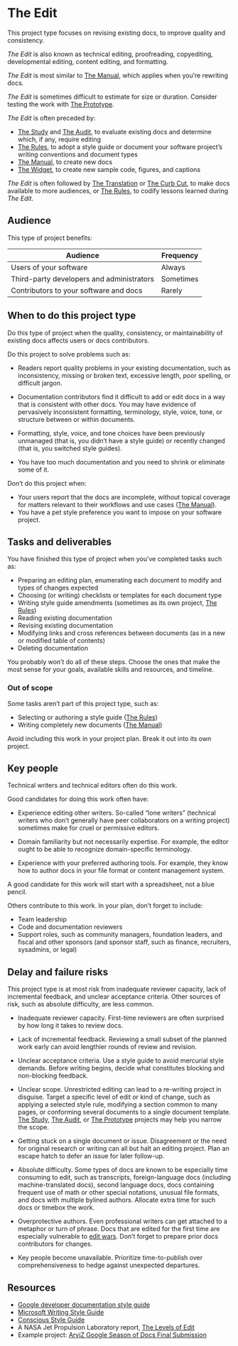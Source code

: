 # The Edit

This project type focuses on revising existing docs, to improve quality and consistency.

_The Edit_ is also known as technical editing, proofreading, copyediting, developmental editing, content editing, and formatting.

_The Edit_ is most similar to [The Manual](./manual.md), which applies when you’re rewriting docs.

_The Edit_ is sometimes difficult to estimate for size or duration.
Consider testing the work with [The Prototype](./prototype.md).

_The Edit_ is often preceded by:

- [The Study](./study.md) and [The Audit](./audit.md), to evaluate existing docs and determine which, if any, require editing
- [The Rules](./rules.md), to adopt a style guide or document your software project’s writing conventions and document types
- [The Manual](./manual.md), to create new docs
- [The Widget](./widget.md), to create new sample code, figures, and captions

_The Edit_ is often followed by [The Translation](./translation.md) or [The Curb Cut](./curb_cut.md), to make docs available to more audiences, or [The Rules](./rules.md), to codify lessons learned during _The Edit_.

## Audience

This type of project benefits:

<table>
  <thead>
    <tr>
      <th>Audience</th>
      <th>Frequency</th>
    </tr>
  </thead>
  <tbody>
    <tr>
      <td>Users of your software</td>
      <td>Always</td>
    </tr>
    <tr>
      <td>Third-party developers and administrators</td>
      <td>Sometimes</td>
    </tr>
    <tr>
      <td>Contributors to your software and docs</td>
      <td>Rarely</td>
    </tr>
  </tbody>
</table>

## When to do this project type

Do this type of project when the quality, consistency, or maintainability of existing docs affects users or docs contributors.

Do this project to solve problems such as:

- Readers report quality problems in your existing documentation, such as inconsistency, missing or broken text, excessive length, poor spelling, or difficult jargon.

- Documentation contributors find it difficult to add or edit docs in a way that is consistent with other docs.
  You may have evidence of pervasively inconsistent formatting, terminology, style, voice, tone, or structure between or within documents.

- Formatting, style, voice, and tone choices have been previously unmanaged (that is, you didn’t have a style guide) or recently changed (that is, you switched style guides).

- You have too much documentation and you need to shrink or eliminate some of it.

Don’t do this project when:

- Your users report that the docs are incomplete, without topical coverage for matters relevant to their workflows and use cases ([The Manual](./manual.md)).
- You have a pet style preference you want to impose on your software project.

## Tasks and deliverables

You have finished this type of project when you’ve completed tasks such as:

- Preparing an editing plan, enumerating each document to modify and types of changes expected
- Choosing (or writing) checklists or templates for each document type
- Writing style guide amendments (sometimes as its own project, [The Rules](./rules.md))
- Reading existing documentation
- Revising existing documentation
- Modifying links and cross references between documents (as in a new or modified table of contents)
- Deleting documentation

You probably won’t do all of these steps.
Choose the ones that make the most sense for your goals, available skills and resources, and timeline.

### Out of scope

Some tasks aren’t part of this project type, such as:

- Selecting or authoring a style guide ([The Rules](./rules.md))
- Writing completely new documents ([The Manual](./manual.md))

Avoid including this work in your project plan.
Break it out into its own project.

## Key people

Technical writers and technical editors often do this work.

Good candidates for doing this work often have:

- Experience editing other writers.
  So-called “lone writers” (technical writers who don’t generally have peer collaborators on a writing project) sometimes make for cruel or permissive editors.

- Domain familiarity but not necessarily expertise.
  For example, the editor ought to be able to recognize domain-specific terminology.

- Experience with your preferred authoring tools.
  For example, they know how to author docs in your file format or content management system.

A good candidate for this work will start with a spreadsheet, not a blue pencil.

Others contribute to this work. In your plan, don’t forget to include:

- Team leadership
- Code and documentation reviewers
- Support roles, such as community managers, foundation leaders, and fiscal and other sponsors (and sponsor staff, such as finance, recruiters, sysadmins, or legal)

## Delay and failure risks

This project type is at most risk from inadequate reviewer capacity, lack of incremental feedback, and unclear acceptance criteria.
Other sources of risk, such as absolute difficulty, are less common.

- Inadequate reviewer capacity.
  First-time reviewers are often surprised by how long it takes to review docs.

- Lack of incremental feedback.
  Reviewing a small subset of the planned work early can avoid lengthier rounds of review and revision.

- Unclear acceptance criteria.
  Use a style guide to avoid mercurial style demands.
  Before writing begins, decide what constitutes blocking and non-blocking feedback.

- Unclear scope.
  Unrestricted editing can lead to a re-writing project in disguise.
  Target a specific level of edit or kind of change, such as applying a selected style rule, modifying a section common to many pages, or conforming several documents to a single document template.
  [The Study](./study.md), [The Audit](./audit.md), or [The Prototype](./prototype.md) projects may help you narrow the scope.

- Getting stuck on a single document or issue.
  Disagreement or the need for original research or writing can all but halt an editing project.
  Plan an escape hatch to defer an issue for later follow-up.

- Absolute difficulty.
  Some types of docs are known to be especially time consuming to edit, such as transcripts, foreign-language docs (including machine-translated docs), second language docs, docs containing frequent use of math or other special notations, unusual file formats, and docs with multiple bylined authors.
  Allocate extra time for such docs or timebox the work.

- Overprotective authors.
  Even professional writers can get attached to a metaphor or turn of phrase.
  Docs that are edited for the first time are especially vulnerable to [edit wars](https://en.wiktionary.org/wiki/edit_war).
  Don’t forget to prepare prior docs contributors for changes.

- Key people become unavailable.
  Prioritize time-to-publish over comprehensiveness to hedge against unexpected departures.

## Resources

- [Google developer documentation style guide](https://developers.google.com/style)
- [Microsoft Writing Style Guide](https://learn.microsoft.com/en-us/style-guide/welcome/)
- [Conscious Style Guide](https://consciousstyleguide.com/)
- A NASA Jet Propulsion Laboratory report, [The Levels of Edit](https://ntrs.nasa.gov/citations/19800011701)
- Example project: [ArviZ Google Season of Docs Final Submission](https://docs.google.com/document/d/1hdQEyE2LQSzoyuXUhEOQN-oIwng1MY5uBNImaBV26zY/edit?tab=t.0)
